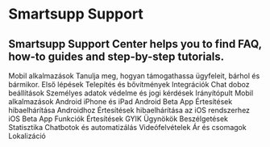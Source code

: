 # Smartsupp Support
## Smartsupp Support Center helps you to find FAQ, how-to guides and step-by-step tutorials.
Mobil alkalmazások 
Tanulja meg, hogyan támogathassa ügyfeleit, bárhol és bármikor. 
Első lépések 
Telepítés és bővítmények 
Integrációk 
Chat doboz beállítások 
Személyes adatok védelme és jogi kérdések 
Irányítópult 
Mobil alkalmazások 
Android 
iPhone és iPad 
Android Beta App 
Értesítések hibaelhárítása Androidhoz 
Értesítések hibaelhárítása az iOS rendszerhez 
iOS Beta App 
Funkciók 
Értesítések 
GYIK 
Ügynökök 
Beszélgetések 
Statisztika 
Chatbotok és automatizálás 
Videófelvételek 
Ár és csomagok 
Lokalizáció

